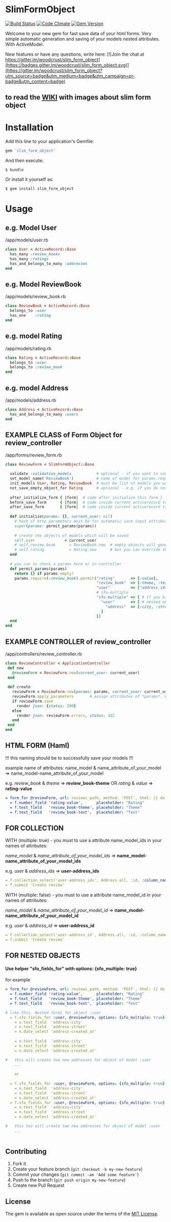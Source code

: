 # SlimFormObject

[![Build Status](https://travis-ci.org/woodcrust/slim_form_object.svg?branch=master)](https://travis-ci.org/woodcrust/slim_form_object) [![Code Climate](https://codeclimate.com/github/woodcrust/slim_form_object/badges/gpa.svg)](https://codeclimate.com/github/woodcrust/slim_form_object)
[![Gem Version](https://badge.fury.io/rb/slim_form_object.svg)](https://badge.fury.io/rb/slim_form_object)

Welcome to your new gem for fast save data of your html forms. Very simple automatic generation and saving of your models nested attributes. With ActiveModel.

New features or have any questions, write here:
[![Join the chat at https://gitter.im/woodcrust/slim_form_object](https://badges.gitter.im/woodcrust/slim_form_object.svg)](https://gitter.im/woodcrust/slim_form_object?utm_source=badge&utm_medium=badge&utm_campaign=pr-badge&utm_content=badge)

## to read the [WIKI](https://github.com/woodcrust/slim_form_object/wiki) with images about slim form object

# Installation

Add this line to your application's Gemfile:

```ruby
gem 'slim_form_object'
```

And then execute:

    $ bundle

Or install it yourself as:

    $ gem install slim_form_object

# Usage
## e.g. Model User
/app/models/user.rb
```ruby
class User < ActiveRecord::Base
  has_many :review_books
  has_many :ratings
  has_and_belongs_to_many :addresses
end
```
## e.g. Model ReviewBook
/app/models/review_book.rb
```ruby
class ReviewBook < ActiveRecord::Base
  belongs_to :user
  has_one    :rating
end
```
## e.g. model Rating
/app/models/rating.rb
```ruby
class Rating < ActiveRecord::Base
  belongs_to :user
  belongs_to :review_book
end
```
## e.g. model Address
/app/models/address.rb
```ruby
class Address < ActiveRecord::Base
  has_and_belongs_to_many :users
end
```
## EXAMPLE CLASS of Form Object for review_controller
/app/forms/review_form.rb
```ruby
class ReviewForm < SlimFormObject::Base

  validate :validation_models           # optional - if you want to save validations of your models
  set_model_name('ReviewBook')          # name of model for params.require(:model_name).permit(...) e.g. 'ReviewBook'
  init_models User, Rating, ReviewBook  # must be list of models you want to update
  not_save_empty_object_for Rating      # optional - e.g. if you do not want to validate and save the empty object Rating
  
  after_initialize_form { |form|  # code after initialize this form }
  before_save_form      { |form|  # code inside current activerecord transaction before save this form }
  after_save_form       { |form|  # code inside current activerecord transaction after save this form }
  
  def initialize(params: {}, current_user: nil)
    # hash of http parameters must be for automatic save input attributes
    super(params: permit_params(params))
    
    # create the objects of models which will be saved
    self.user             = current_user
    # self.review_book      = ReviewBook.new  # empty objects will generate automatically 
    # self.rating           = Rating.new      # but you can override them
  end
      
  # you can to check a params here or in controller
  def permit_params(params)
    return {} if params.empty?
    params.require(:review_book).permit("rating"       => [:value], 
                                        "review_book"  => [:theme, :text], 
                                        "user"         => ["address_ids" => []],
                                        # sfo-multiple
                                        "sfo-multiple" => [ # if you have nested objects in your web-form and you use "sfo_fields_for" form actionview-helper 
                                          "user"       => [ # nested objects will create for this object :user
                                            "address"  => [:city, :street, :created_at] # this is permitted params of nested object
                                          ]
                                        ])
  end
end
```
## EXAMPLE CONTROLLER of review_controller
/app/controllers/review_controller.rb
 ```ruby
class ReviewController < ApplicationController
  def new
    @reviewForm = ReviewForm.new(current_user: current_user)
  end
    
  def create
    reviewForm = ReviewForm.new(params: params, current_user: current_user)
    reviewForm.apply_parameters       # assign attributes of *params*. Will return the instance of ReviewForm with assigned attributes
    if reviewForm.save
      render json: {status: 200}
    else
      render json: reviewForm.errors, status: 422
    end
  end
end
```

## HTML FORM (Haml)

!!! this naming should be to successfully save your models !!!

example name of attributes: 
name_model & name_attribute_of_your_model => name_model-name_attribute_of_your_model 

e.g. *review_book* & *theme* => **review_book-theme** OR *rating* & *value* => **rating-value**
```yaml
= form_for @reviewForm, url: reviews_path, method: 'POST', html: {} do |f|
  = f.number_field 'rating-value',      placeholder: "Rating"
  = f.text_field   'review_book-theme', placeholder: "Theme"
  = f.text_field   'review_book-text',  placeholder: "Text"
```
## FOR COLLECTION

WITH (multiple: true) - you must to use a attribute name_model_ids in your names of attributes:

*name_model* & *name_attribute_of_your_model_ids* => **name_model-name_attribute_of_your_model_ids** 

e.g. *user* & *address_ids* => **user-address_ids**
```yaml
= f.collection_select('user-address_ids', Address.all, :id, :column_name, {selected: @settings_form.user.address_ids}, {multiple: true})
= f.submit 'Create review'
```

WITH (multiple: false) - you must to use a attribute name_model_id in your names of attributes:

*name_model* & *name_attribute_of_your_model_id* => **name_model-name_attribute_of_your_model_id** 

e.g. *user* & *address_id* => **user-address_id**
```yaml
= f.collection_select('user-address_id', Address.all, :id, :column_name, {}, {})
= f.submit 'Create review'
```

## FOR NESTED OBJECTS

#### Use helper "sfo_fields_for" with options: {sfo_multiple: true}

for example
```yaml
= form_for @reviewForm, url: reviews_path, method: 'POST', html: {} do |f|
  = f.number_field 'rating-value',      placeholder: "Rating"
  = f.text_field   'review_book-theme', placeholder: "Theme"
  = f.text_field   'review_book-text',  placeholder: "Text"

# like this. Nested forms for object :user
  = f.sfo_fields_for :user, @reviewForm, options: {sfo_multiple: true} do |n|
    = n.text_field  'address-city'
    = n.text_field  'address-street'
    = n.date_select 'address-created_at'
    
    = n.text_field  'address-city'
    = n.text_field  'address-street'
    = n.date_select 'address-created_at'

#   this will create two new addresses for object of model :user    
    ...
    
    or
    
  = f.sfo_fields_for :user, @reviewForm, options: {sfo_multiple: true} do |n|
    = n.text_field  'address-city'
    = n.text_field  'address-street'
    = n.date_select 'address-created_at'
  = f.sfo_fields_for :user, @reviewForm, options: {sfo_multiple: true} do |n|
    = n.text_field  'address-city'
    = n.text_field  'address-street'
    = n.date_select 'address-created_at'

#   this too will create two new addresses for object of model :user 
    ...
    
``` 


## Contributing

1. Fork it
2. Create your feature branch (`git checkout -b my-new-feature`)
3. Commit your changes (`git commit -am 'Add some feature'`)
4. Push to the branch (`git push origin my-new-feature`)
5. Create new Pull Request


## License

The gem is available as open source under the terms of the [MIT License](http://opensource.org/licenses/MIT).

